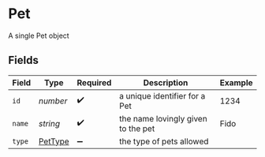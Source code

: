 # Pet

A single Pet object


## Fields

| Field                                     | Type                                      | Required                                  | Description                               | Example                                   |
| ----------------------------------------- | ----------------------------------------- | ----------------------------------------- | ----------------------------------------- | ----------------------------------------- |
| `id`                                      | *number*                                  | :heavy_check_mark:                        | a unique identifier for a Pet             | 1234                                      |
| `name`                                    | *string*                                  | :heavy_check_mark:                        | the name lovingly given to the pet        | Fido                                      |
| `type`                                    | [PetType](../../models/shared/pettype.md) | :heavy_minus_sign:                        | the type of pets allowed                  |                                           |